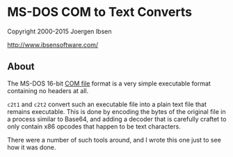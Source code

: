 
MS-DOS COM to Text Converts
===========================

Copyright 2000-2015 Joergen Ibsen

<http://www.ibsensoftware.com/>

 
About
-----

The MS-DOS 16-bit [COM file](https://en.wikipedia.org/wiki/COM_file) format
is a very simple executable format containing no headers at all.

`c2t1` and `c2t2` convert such an executable file into a plain text file that
remains executable. This is done by encoding the bytes of the original file
in a process similar to Base64, and adding a decoder that is carefully craftet
to only contain x86 opcodes that happen to be text characters.

There were a number of such tools around, and I wrote this one just to see
how it was done.
